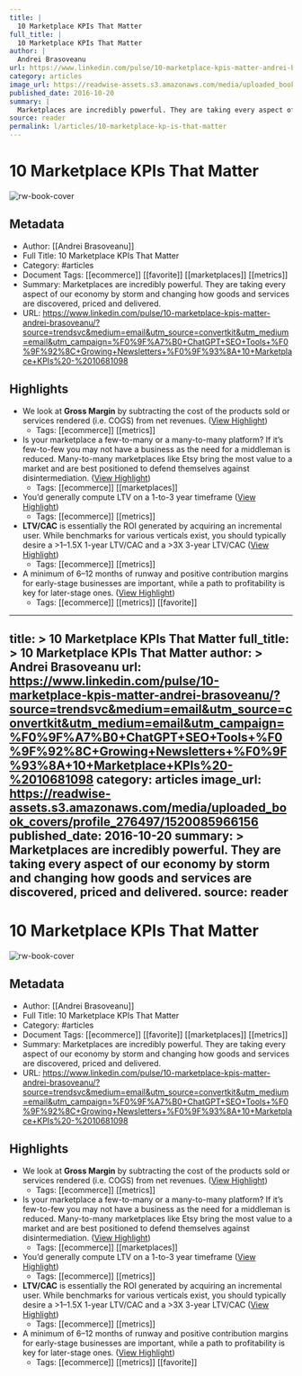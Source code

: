 ```yaml
---
title: |
  10 Marketplace KPIs That Matter
full_title: |
  10 Marketplace KPIs That Matter
author: |
  Andrei Brasoveanu
url: https://www.linkedin.com/pulse/10-marketplace-kpis-matter-andrei-brasoveanu/?source=trendsvc&medium=email&utm_source=convertkit&utm_medium=email&utm_campaign=%F0%9F%A7%B0+ChatGPT+SEO+Tools+%F0%9F%92%8C+Growing+Newsletters+%F0%9F%93%8A+10+Marketplace+KPIs%20-%2010681098
category: articles
image_url: https://readwise-assets.s3.amazonaws.com/media/uploaded_book_covers/profile_276497/1520085966156
published_date: 2016-10-20
summary: |
  Marketplaces are incredibly powerful. They are taking every aspect of our economy by storm and changing how goods and services are discovered, priced and delivered.
source: reader
permalink: l/articles/10-marketplace-kp-is-that-matter
---
```

# 10 Marketplace KPIs That Matter

![rw-book-cover](https://readwise-assets.s3.amazonaws.com/media/uploaded_book_covers/profile_276497/1520085966156)

## Metadata
- Author: [[Andrei Brasoveanu]]
- Full Title: 10 Marketplace KPIs That Matter
- Category: #articles
- Document Tags: [[ecommerce]] [[favorite]] [[marketplaces]] [[metrics]] 
- Summary: Marketplaces are incredibly powerful. They are taking every aspect of our economy by storm and changing how goods and services are discovered, priced and delivered.
- URL: https://www.linkedin.com/pulse/10-marketplace-kpis-matter-andrei-brasoveanu/?source=trendsvc&medium=email&utm_source=convertkit&utm_medium=email&utm_campaign=%F0%9F%A7%B0+ChatGPT+SEO+Tools+%F0%9F%92%8C+Growing+Newsletters+%F0%9F%93%8A+10+Marketplace+KPIs%20-%2010681098

## Highlights
- We look at **Gross Margin** by subtracting the cost of the products sold or services rendered (i.e. COGS) from net revenues. ([View Highlight](https://read.readwise.io/read/01h25bj26w3p27wkc4f0bvn0kq))
    - Tags: [[ecommerce]] [[metrics]] 
- Is your marketplace a few-to-many or a many-to-many platform? If it’s few-to-few you may not have a business as the need for a middleman is reduced. Many-to-many marketplaces like Etsy bring the most value to a market and are best positioned to defend themselves against disintermediation. ([View Highlight](https://read.readwise.io/read/01h25bsnsrqcvtfk2bgts86bqr))
    - Tags: [[ecommerce]] [[marketplaces]] 
- You’d generally compute LTV on a 1-to-3 year timeframe ([View Highlight](https://read.readwise.io/read/01h25bwqkwc5k16w86hq6xp1f9))
    - Tags: [[ecommerce]] [[metrics]] 
- **LTV/CAC** is essentially the ROI generated by acquiring an incremental user. While benchmarks for various verticals exist, you should typically desire a >1–1.5X 1-year LTV/CAC and a >3X 3-year LTV/CAC ([View Highlight](https://read.readwise.io/read/01h25bxzhwxdfgenama0q7dxe0))
    - Tags: [[ecommerce]] [[metrics]] 
- A minimum of 6–12 months of runway and positive contribution margins for early-stage businesses are important, while a path to profitability is key for later-stage ones. ([View Highlight](https://read.readwise.io/read/01h25byxfr39r3aydwx0b86yg5))
    - Tags: [[ecommerce]] [[metrics]] [[favorite]] 


---
title: >
  10 Marketplace KPIs That Matter
full_title: >
  10 Marketplace KPIs That Matter
author: >
  Andrei Brasoveanu
url: https://www.linkedin.com/pulse/10-marketplace-kpis-matter-andrei-brasoveanu/?source=trendsvc&medium=email&utm_source=convertkit&utm_medium=email&utm_campaign=%F0%9F%A7%B0+ChatGPT+SEO+Tools+%F0%9F%92%8C+Growing+Newsletters+%F0%9F%93%8A+10+Marketplace+KPIs%20-%2010681098
category: articles
image_url: https://readwise-assets.s3.amazonaws.com/media/uploaded_book_covers/profile_276497/1520085966156
published_date: 2016-10-20
summary: >
  Marketplaces are incredibly powerful. They are taking every aspect of our economy by storm and changing how goods and services are discovered, priced and delivered.
source: reader
---
# 10 Marketplace KPIs That Matter

![rw-book-cover](https://readwise-assets.s3.amazonaws.com/media/uploaded_book_covers/profile_276497/1520085966156)

## Metadata
- Author: [[Andrei Brasoveanu]]
- Full Title: 10 Marketplace KPIs That Matter
- Category: #articles
- Document Tags: [[ecommerce]] [[favorite]] [[marketplaces]] [[metrics]] 
- Summary: Marketplaces are incredibly powerful. They are taking every aspect of our economy by storm and changing how goods and services are discovered, priced and delivered.
- URL: https://www.linkedin.com/pulse/10-marketplace-kpis-matter-andrei-brasoveanu/?source=trendsvc&medium=email&utm_source=convertkit&utm_medium=email&utm_campaign=%F0%9F%A7%B0+ChatGPT+SEO+Tools+%F0%9F%92%8C+Growing+Newsletters+%F0%9F%93%8A+10+Marketplace+KPIs%20-%2010681098

## Highlights
- We look at **Gross Margin** by subtracting the cost of the products sold or services rendered (i.e. COGS) from net revenues. ([View Highlight](https://read.readwise.io/read/01h25bj26w3p27wkc4f0bvn0kq))
    - Tags: [[ecommerce]] [[metrics]] 
- Is your marketplace a few-to-many or a many-to-many platform? If it’s few-to-few you may not have a business as the need for a middleman is reduced. Many-to-many marketplaces like Etsy bring the most value to a market and are best positioned to defend themselves against disintermediation. ([View Highlight](https://read.readwise.io/read/01h25bsnsrqcvtfk2bgts86bqr))
    - Tags: [[ecommerce]] [[marketplaces]] 
- You’d generally compute LTV on a 1-to-3 year timeframe ([View Highlight](https://read.readwise.io/read/01h25bwqkwc5k16w86hq6xp1f9))
    - Tags: [[ecommerce]] [[metrics]] 
- **LTV/CAC** is essentially the ROI generated by acquiring an incremental user. While benchmarks for various verticals exist, you should typically desire a >1–1.5X 1-year LTV/CAC and a >3X 3-year LTV/CAC ([View Highlight](https://read.readwise.io/read/01h25bxzhwxdfgenama0q7dxe0))
    - Tags: [[ecommerce]] [[metrics]] 
- A minimum of 6–12 months of runway and positive contribution margins for early-stage businesses are important, while a path to profitability is key for later-stage ones. ([View Highlight](https://read.readwise.io/read/01h25byxfr39r3aydwx0b86yg5))
    - Tags: [[ecommerce]] [[metrics]] [[favorite]] 


